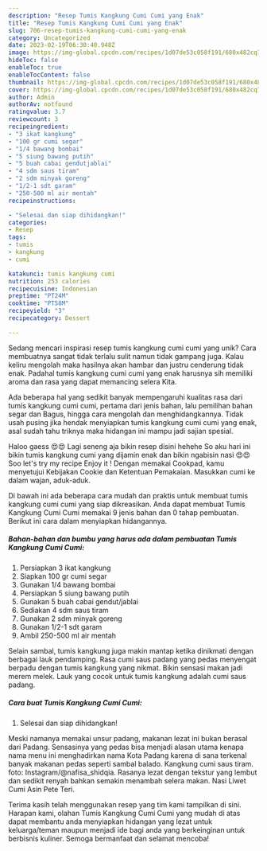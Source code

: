 ```yaml
---
description: "Resep Tumis Kangkung Cumi Cumi yang Enak"
title: "Resep Tumis Kangkung Cumi Cumi yang Enak"
slug: 706-resep-tumis-kangkung-cumi-cumi-yang-enak
category: Uncategorized
date: 2023-02-19T06:30:40.948Z
image: https://img-global.cpcdn.com/recipes/1d07de53c058f191/680x482cq70/tumis-kangkung-cumi-cumi-foto-resep-utama.jpg
hideToc: false
enableToc: true
enableTocContent: false
thumbnail: https://img-global.cpcdn.com/recipes/1d07de53c058f191/680x482cq70/tumis-kangkung-cumi-cumi-foto-resep-utama.jpg
cover: https://img-global.cpcdn.com/recipes/1d07de53c058f191/680x482cq70/tumis-kangkung-cumi-cumi-foto-resep-utama.jpg
author: Admin
authorAv: notfound
ratingvalue: 3.7
reviewcount: 3
recipeingredient:
- "3 ikat kangkung"
- "100 gr cumi segar"
- "1/4 bawang bombai"
- "5 siung bawang putih"
- "5 buah cabai gendutjablai"
- "4 sdm saus tiram"
- "2 sdm minyak goreng"
- "1/2-1 sdt garam"
- "250-500 ml air mentah"
recipeinstructions:

- "Selesai dan siap dihidangkan!"
categories:
- Resep
tags:
- tumis
- kangkung
- cumi

katakunci: tumis kangkung cumi 
nutrition: 253 calories
recipecuisine: Indonesian
preptime: "PT24M"
cooktime: "PT58M"
recipeyield: "3"
recipecategory: Dessert

---
```





Sedang mencari inspirasi resep tumis kangkung cumi cumi yang unik? Cara membuatnya sangat tidak terlalu sulit namun tidak gampang juga. Kalau keliru mengolah maka hasilnya akan hambar dan justru cenderung tidak enak. Padahal tumis kangkung cumi cumi yang enak harusnya sih memiliki aroma dan rasa yang dapat memancing selera Kita.





Ada beberapa hal yang sedikit banyak mempengaruhi kualitas rasa dari tumis kangkung cumi cumi, pertama dari jenis bahan, lalu pemilihan bahan segar dan Bagus, hingga cara mengolah dan menghidangkannya. Tidak usah pusing jika hendak menyiapkan tumis kangkung cumi cumi yang enak,      asal sudah tahu triknya maka hidangan ini mampu jadi sajian spesial.














Haloo gaess 😍😍 Lagi seneng aja bikin resep disini hehehe So aku hari ini bikin tumis kangkung cumi yang dijamin enak dan bikin ngabisin nasi 😍😍 Soo let&#39;s try my recipe Enjoy it ! Dengan memakai Cookpad, kamu menyetujui Kebijakan Cookie dan Ketentuan Pemakaian. Masukkan cumi ke dalam wajan, aduk-aduk.






Di bawah ini ada beberapa cara mudah dan praktis untuk membuat tumis kangkung cumi cumi yang siap dikreasikan. Anda dapat membuat Tumis Kangkung Cumi Cumi memakai 9 jenis bahan dan 0 tahap pembuatan. Berikut ini cara dalam menyiapkan hidangannya.

<!--inarticleads1-->

##### Bahan-bahan dan bumbu yang harus ada dalam pembuatan Tumis Kangkung Cumi Cumi:

1. Persiapkan 3 ikat kangkung
1. Siapkan 100 gr cumi segar
1. Gunakan 1/4 bawang bombai
1. Persiapkan 5 siung bawang putih
1. Gunakan 5 buah cabai gendut/jablai
1. Sediakan 4 sdm saus tiram
1. Gunakan 2 sdm minyak goreng
1. Gunakan 1/2-1 sdt garam
1. Ambil 250-500 ml air mentah


Selain sambal, tumis kangkung juga makin mantap ketika dinikmati dengan berbagai lauk pendamping. Rasa cumi saus padang yang pedas menyengat berpadu dengan tumis kangkung yang nikmat. Bikin sensasi makan jadi merem melek. Lauk yang cocok untuk tumis kangkung adalah cumi saus padang. 

<!--inarticleads2-->

##### Cara buat Tumis Kangkung Cumi Cumi:


1. Selesai dan siap dihidangkan!

Meski namanya memakai unsur padang, makanan lezat ini bukan berasal dari Padang. Sensasinya yang pedas bisa menjadi alasan utama kenapa nama menu ini menghadirkan nama Kota Padang karena di sana terkenal banyak makanan pedas seperti sambal balado. Kangkung cumi saus tiram. foto: Instagram/@nafisa_shidqia. Rasanya lezat dengan tekstur yang lembut dan sedikit renyah bahkan semakin menambah selera makan. Nasi Liwet Cumi Asin Pete Teri. 

Terima kasih telah menggunakan resep yang tim kami tampilkan di sini. Harapan kami, olahan Tumis Kangkung Cumi Cumi yang mudah di atas dapat membantu anda menyiapkan hidangan yang lezat untuk keluarga/teman maupun menjadi ide bagi anda yang berkeinginan untuk berbisnis kuliner. Semoga bermanfaat dan selamat mencoba!
